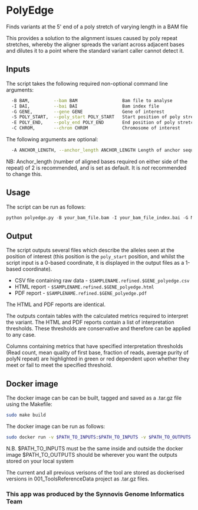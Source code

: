 # PolyEdge

Finds variants at the 5' end of a poly stretch of varying length in a BAM file

This provides a solution to the alignment issues caused by poly repeat stretches, whereby the aligner spreads the variant across adjacent bases and dilutes it to a point where the standard variant caller cannot detect it.

## Inputs

The script takes the following required non-optional command line arguments:

```bash
  -B BAM,         --bam BAM                 Bam file to analyse
  -I BAI,         --bai BAI                 Bam index file
  -G GENE,        --gene GENE               Gene of interest
  -S POLY_START,  --poly_start POLY_START   Start position of poly stretch (0-based)
  -E POLY_END,    --poly_end POLY_END       End position of poly stretch (0-based)
  -C CHROM,       --chrom CHROM             Chromosome of interest
```

The following arguments are optional:

```bash
  -A ANCHOR_LENGTH, --anchor_length ANCHOR_LENGTH Length of anchor sequence
```

NB: Anchor_length (number of aligned bases required on either side of the repeat) of 2 is recommended, and is set as default. It is _not_ recommended to change this.

## Usage

The script can be run as follows:

```python
python polyedge.py -B your_bam_file.bam -I your_bam_file_index.bai -G MSH2 -S 47641559 -E 47641586 -C 2
```

## Output

The script outputs several files which describe the alleles seen at the position of interest (this position is the `poly_start` position, and whilst the script input is a 0-based coordinate, it is displayed in the output files as a 1-based coordinate).

* CSV file containing raw data - `$SAMPLENAME.refined.$GENE_polyedge.csv`
* HTML report - `$SAMPLENAME.refined.$GENE_polyedge.html`
* PDF report - `$SAMPLENAME.refined.$GENE_polyedge.pdf`

The HTML and PDF reports are identical.

The outputs contain tables with the calculated metrics required to interpret the variant. The HTML and PDF reports contain a list of interpretation thresholds. These thresholds are conservative and therefore can be applied to any case.

Columns containing metrics that have specified interpretation thresholds (Read count, mean quality of first base, fraction of reads, average purity of polyN repeat) are highlighted in green or red dependent upon whether they meet or fail to meet the specified threshold.

## Docker image

The docker image can be can be built, tagged and saved as a .tar.gz file using the Makefile:

```bash
sudo make build
```

The docker image can be run as follows:

```bash
sudo docker run -v $PATH_TO_INPUTS:$PATH_TO_INPUTS -v $PATH_TO_OUTPUTS:/outputs seglh/polyedge:v1.1.0 -B $PATH_TO_INPUTS/NGS506B_96_286171_DH_M_VCP2R211Via_Pan4130_S68_R1_001.refined.bam -I $PATH_TO_INPUTS/NGS506B_96_286171_DH_M_VCP2R211Via_Pan4130_S68_R1_001.refined.bam.bai -G MSH2 -S 47641559 -E 47641586 -C 2
```

N.B. $PATH_TO_INPUTS must be the same inside and outside the docker image
$PATH_TO_OUTPUTS should be wherever you want the outputs stored on your local system


The current and all previous verisons of the tool are stored as dockerised versions in 001_ToolsReferenceData project as .tar.gz files.

### This app was produced by the Synnovis Genome Informatics Team
